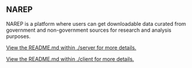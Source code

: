 ## NAREP

 NAREP is a platform where users can get downloadable data curated from government and non-government sources for research and analysis purposes.

[View the README.md within ./server for more details.](./server/README.md)


[View the README.md within ./client for more details.](./client/README.md)